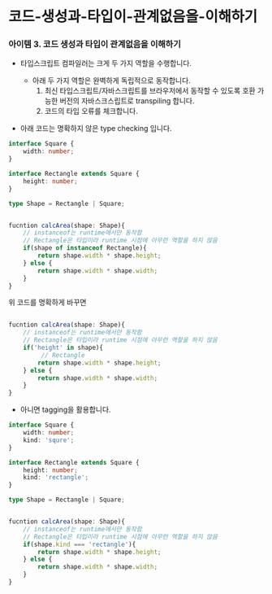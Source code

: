 # 코드-생성과-타입이-관계없음을-이해하기

### 아이템 3. 코드 생성과 타입이 관계없음을 이해하기

- 타입스크립트 컴파일러는 크게 두 가지 역할을 수행합니다.

  - 아래 두 가지 역할은 완벽하게 독립적으로 동작합니다.
    1. 최신 타입스크립트/자바스크립트를 브라우저에서 동작할 수 있도록 호환 가능한 버전의 자바스크스립트로 transpiling 합니다.
    2. 코드의 타입 오류를 체크합니다.

- 아래 코드는 명확하지 않은 type checking 입니다.

```typescript
interface Square {
    width: number;
}

interface Rectangle extends Square {
    height: number;
}

type Shape = Rectangle | Square;


fucntion calcArea(shape: Shape){
    // instanceof는 runtime에서만 동작함
    // Rectangle은 타입이라 runtime 시점에 아무런 역할을 하지 않음
    if(shape of instanceof Rectangle){
        return shape.width * shape.height;
    } else {
        return shape.width * shape.width;
    }
}
```

위 코드를 명확하게 바꾸면

```typescript

fucntion calcArea(shape: Shape){
    // instanceof는 runtime에서만 동작함
    // Rectangle은 타입이라 runtime 시점에 아무런 역할을 하지 않음
    if('height' in shape){
         // Rectangle
        return shape.width * shape.height;
    } else {
        return shape.width * shape.width;
    }
}

```

- 아니면 tagging을 활용합니다.

```typescript
interface Square {
    width: number;
    kind: 'squre';
}

interface Rectangle extends Square {
    height: number;
    kind: 'rectangle';
}

type Shape = Rectangle | Square;


fucntion calcArea(shape: Shape){
    // instanceof는 runtime에서만 동작함
    // Rectangle은 타입이라 runtime 시점에 아무런 역할을 하지 않음
    if(shape.kind === 'rectangle'){
        return shape.width * shape.height;
    } else {
        return shape.width * shape.width;
    }
}
```
